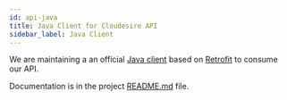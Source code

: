 ```yaml
---
id: api-java
title: Java Client for Cloudesire API
sidebar_label: Java Client
---
```


We are maintaining a an official [Java
client](https://github.com/ClouDesire/java-api-client) based on
[Retrofit](http://square.github.io/retrofit/) to consume our API.

Documentation is in the project
[README.md](https://github.com/ClouDesire/java-api-client/blob/master/README.md)
file.